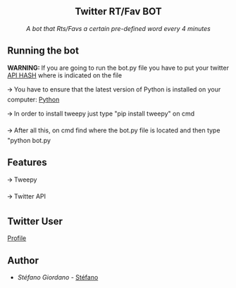 <h2 align="center">
    Twitter RT/Fav BOT
</h2>

<p align="center">
  <i> A bot that Rts/Favs a certain pre-defined word every 4 minutes </i>
</p>

## Running the bot
<strong> WARNING: </strong>If you are going to run the bot.py file you have to put your twitter [API HASH](https://www.youtube.com/watch?v=Y-1PF_eHXrI&t) where is indicated on the file 

🡪 You have to ensure that the latest version of Python is installed on your computer: [Python](https://www.python.org/downloads/)
</p>
🡪 In order to install tweepy just type "pip install tweepy" on cmd
</p>
🡪 After all this, on cmd find where the bot.py file is located and then type "python bot.py

## Features

🡪 Tweepy
</p>
🡪 Twitter API

## Twitter User
[Profile](https://twitter.com/LoverTuraco)
## Author

* *Stéfano Giordano* - [Stéfano](https://github.com/Giordano26)
